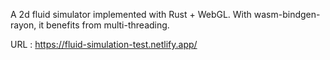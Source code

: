 A 2d fluid simulator implemented with Rust + WebGL. With wasm-bindgen-rayon, it benefits from multi-threading.

URL : https://fluid-simulation-test.netlify.app/
